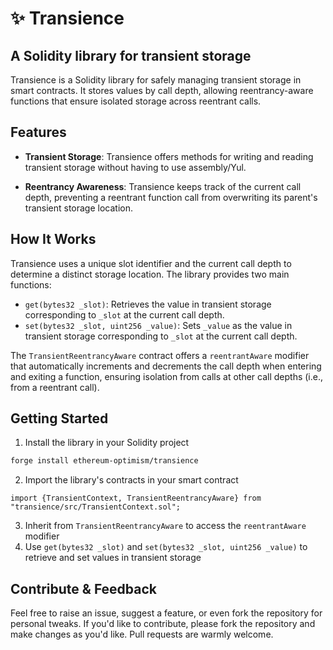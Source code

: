 # ✨ Transience
## A Solidity library for transient storage

Transience is a Solidity library for safely managing transient storage in smart contracts. It stores values by call depth, allowing reentrancy-aware functions that ensure isolated storage across reentrant calls.

## Features

- **Transient Storage**: Transience offers methods for writing and reading transient storage without having to use assembly/Yul.

- **Reentrancy Awareness**: Transience keeps track of the current call depth, preventing a reentrant function call from overwriting its parent's transient storage location.

## How It Works

Transience uses a unique slot identifier and the current call depth to determine a distinct storage location.
The library provides two main functions:

- `get(bytes32 _slot)`: Retrieves the value in transient storage corresponding to `_slot` at the current call depth.
- `set(bytes32 _slot, uint256 _value)`: Sets `_value` as the value in transient storage corresponding to `_slot` at the current call depth.

The `TransientReentrancyAware` contract offers a `reentrantAware` modifier that automatically increments and decrements the call depth when entering and exiting a function, ensuring isolation from calls at other call depths (i.e., from a reentrant call).

## Getting Started

1. Install the library in your Solidity project
```bash
forge install ethereum-optimism/transience
```
2. Import the library's contracts in your smart contract
```solidity
import {TransientContext, TransientReentrancyAware} from "transience/src/TransientContext.sol";
```
3. Inherit from `TransientReentrancyAware` to access the `reentrantAware` modifier
4. Use `get(bytes32 _slot)` and `set(bytes32 _slot, uint256 _value)` to retrieve and set values in transient storage

## Contribute & Feedback

Feel free to raise an issue, suggest a feature, or even fork the repository for personal tweaks. If you'd like to contribute, please fork the repository and make changes as you'd like. Pull requests are warmly welcome.
